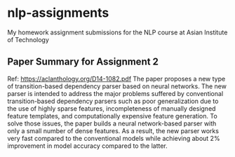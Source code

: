 # nlp-assignments
My homework assignment submissions for the NLP course at Asian Institute of Technology

## Paper Summary for Assignment 2
Ref: https://aclanthology.org/D14-1082.pdf
The paper proposes a new type of transition-based dependency parser based on neural networks. The new parser is intended to address the major problems suffered by conventional transition-based dependency parsers such as poor generalization due to the use of highly sparse features, incompleteness of manually designed feature templates, and computationally expensive feature generation. To solve those issues, the paper builds a neural network-based parser with only a small number of dense features. As a result, the new parser works very fast compared to the conventional models while achieving about 2% improvement in model accuracy compared to the latter.
